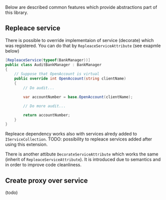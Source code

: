 Below are described common features which provide abstractions part of this library.

## Repleace service
There is possible to override implementaion of service (decorate) which was registered. You can do that by `RepleaceServiceAttribute` (see exapmle below)

```csharp
[RepleaceService(typeof(BankManager))]
public class AuditBankManager : BankManager
{
    // Suppose that OpenAccount is virtual
    public override int OpenAccount(string clientName)
    {
        // Do audit...

        var accountNumber = base.OpenAccount(clientName);

        // Do more audit...

        return accountNumber;
    }
}
```

Repleace dependency works also with services alredy added to `IServiceCollection`. TODO: possibility to repleace services added after using this extension.

There is another attibute `DecorateServiceAttribute` which works the same (inherit of `RepleaceServiceAttribute`). It is introduced due to semantics and in order to improve code cleanliness.

## Create proxy over service
(todo)
